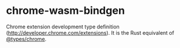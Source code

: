 # chrome-wasm-bindgen

Chrome extension development type definition (http://developer.chrome.com/extensions). It is the Rust equivalent of [@types/chrome](https://www.npmjs.com/package/@types/chrome).